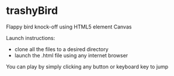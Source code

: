 # trashyBird
Flappy bird knock-off using HTML5 element Canvas

Launch instructions:
   * clone all the files to a desired directory
   * launch the .html file using any internet browser

You can play by simply clicking any button or keyboard key to jump 

